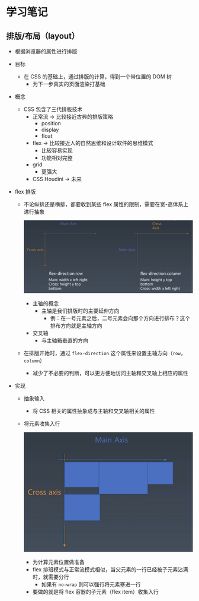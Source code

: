 # 学习笔记


## 排版/布局（layout）

- 根据浏览器的属性进行排版

- 目标
  - 在 CSS 的基础上，通过排版的计算，得到一个带位置的 DOM 树
    - 为下一步真实的页面渲染打基础
- 概念
  - CSS 包含了三代排版技术
    - 正常流 -> 比较接近古典的排版策略
      - position
      - display
      - float
    - flex -> 比较接近人的自然思维和设计软件的思维模式
      - 比较容易实现
      - 功能相对完整
    - grid
      - 更强大
    - CSS Houdini -> 未来
- flex 排版
  - 不论纵排还是横排，都要收到某些 flex 属性的限制，需要在宽-高体系上进行抽象

    ![主轴 vs. 交叉轴](./static/main-cross-axis.png)

    - 主轴的概念
      - 主轴是我们排版时的主要延伸方向
        - 例：在一号元素之后，二号元素会向那个方向进行排布？这个排布方向就是主轴方向
    - 交叉轴
      - 与主轴箱垂直的方向
  - 在排版开始时，通过 `flex-direction` 这个属性来设置主轴方向（`row`，`column`）
    - 减少了不必要的判断，可以更方便地访问主轴和交叉轴上相应的属性

- 实现
  - 抽象输入
    - 将 CSS 相关的属性抽象成与主轴和交叉轴相关的属性 
  - 将元素收集入行

    ![wrap vs. no-wrap](static/wrap.png)

    - 为计算元素位置做准备
    - flex 排班模式与正常流模式相似，当父元素的一行已经被子元素沾满时，就需要分行
      - 如果有 `no-wrap` 则可以强行将元素塞进一行
    - 要做的就是将 flex 容器的子元素（flex item）收集入行